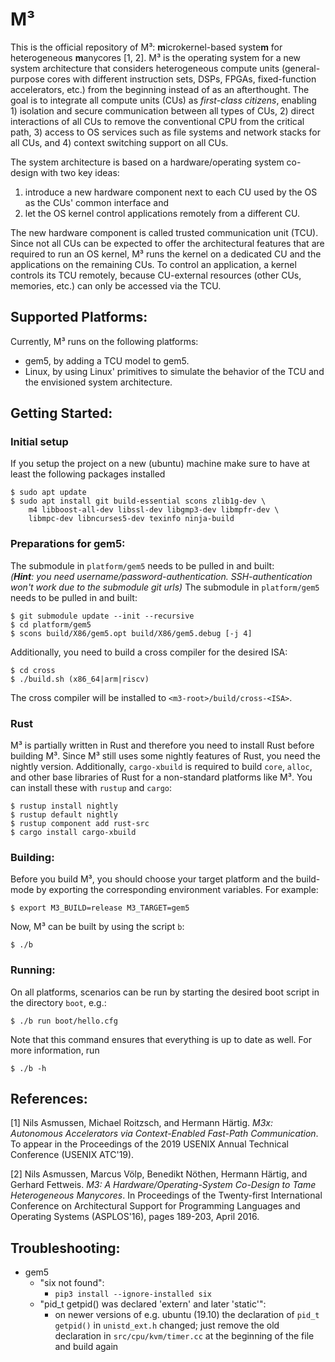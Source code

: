 M³
==

This is the official repository of M³: **m**icrokernel-based syste**m** for heterogeneous **m**anycores [1, 2]. M³ is the operating system for a new system architecture that considers heterogeneous compute units (general-purpose cores with different instruction sets, DSPs, FPGAs, fixed-function accelerators, etc.) from the beginning instead of as an afterthought. The goal is to integrate all compute units (CUs) as *first-class citizens*, enabling 1) isolation and secure communication between all types of CUs, 2) direct interactions of all CUs to remove the conventional CPU from the critical path, 3) access to OS services such as file systems and network stacks for all CUs, and 4) context switching support on all CUs.

The system architecture is based on a hardware/operating system co-design with two key ideas:

1) introduce a new hardware component next to each CU used by the OS as the CUs' common interface and
2) let the OS kernel control applications remotely from a different CU.

The new hardware component is called trusted communication unit (TCU). Since not all CUs can be expected to offer the architectural features that are required to run an OS kernel, M³ runs the kernel on a dedicated CU and the  applications on the remaining CUs. To control an application, a kernel controls its TCU remotely, because CU-external resources (other CUs, memories, etc.) can only be accessed via the TCU.

Supported Platforms:
--------------------

Currently, M³ runs on the following platforms:

- gem5, by adding a TCU model to gem5.
- Linux, by using Linux' primitives to simulate the behavior of the TCU and the envisioned system architecture.

Getting Started:
----------------

### Initial setup

If you setup the project on a new (ubuntu) machine make sure to have at least the following packages installed

    $ sudo apt update
    $ sudo apt install git build-essential scons zlib1g-dev \
        m4 libboost-all-dev libssl-dev libgmp3-dev libmpfr-dev \
        libmpc-dev libncurses5-dev texinfo ninja-build

### Preparations for gem5:

The submodule in `platform/gem5` needs to be pulled in and built: \
_(__Hint__: you need username/password-authentication. SSH-authentication won't work due to the submodule git urls)_
The submodule in `platform/gem5` needs to be pulled in and built:

    $ git submodule update --init --recursive
    $ cd platform/gem5
    $ scons build/X86/gem5.opt build/X86/gem5.debug [-j 4]

Additionally, you need to build a cross compiler for the desired ISA:

    $ cd cross
    $ ./build.sh (x86_64|arm|riscv)

The cross compiler will be installed to ``<m3-root>/build/cross-<ISA>``.

### Rust

M³ is partially written in Rust and therefore you need to install Rust before building M³. Since M³ still uses some nightly features of Rust, you need the nightly version. Additionally, ``cargo-xbuild`` is required to build ``core``, ``alloc``, and other base libraries of Rust for a non-standard platforms like M³. You can install these with ``rustup`` and ``cargo``:

    $ rustup install nightly
    $ rustup default nightly
    $ rustup component add rust-src
    $ cargo install cargo-xbuild

### Building:

Before you build M³, you should choose your target platform and the build-mode by exporting the corresponding environment variables. For example:

    $ export M3_BUILD=release M3_TARGET=gem5

Now, M³ can be built by using the script `b`:

    $ ./b

### Running:

On all platforms, scenarios can be run by starting the desired boot script in the directory `boot`, e.g.:

    $ ./b run boot/hello.cfg

Note that this command ensures that everything is up to date as well. For more information, run

    $ ./b -h

References:
-----------

[1] Nils Asmussen, Michael Roitzsch, and Hermann Härtig. *M3x: Autonomous Accelerators via Context-Enabled Fast-Path Communication*. To appear in the Proceedings of the 2019 USENIX Annual Technical Conference (USENIX ATC'19).

[2] Nils Asmussen, Marcus Völp, Benedikt Nöthen, Hermann Härtig, and Gerhard Fettweis. *M3: A Hardware/Operating-System Co-Design to Tame Heterogeneous Manycores*. In Proceedings of the Twenty-first International Conference on Architectural Support for Programming Languages and Operating Systems (ASPLOS'16), pages 189-203, April 2016.

Troubleshooting:
----------------

- gem5
  - "six not found":
    - `pip3 install --ignore-installed six`
  - "pid_t getpid() was declared 'extern' and later 'static'":
    - on newer versions of e.g. ubuntu (19.10) the declaration of `pid_t getpid()` in `unistd_ext.h` changed; just remove the old declaration in `src/cpu/kvm/timer.cc` at the beginning of the file and build again
